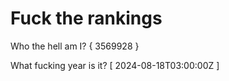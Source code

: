 # Fuck the rankings

Who the hell am I?
{ 3569928 }

What fucking year is it?
[ 2024-08-18T03:00:00Z ]

